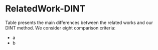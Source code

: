 # RelatedWork-DINT
Table presents the main differences between the related works and our DINT method. We consider eight comparison criteria:
- a
- b
